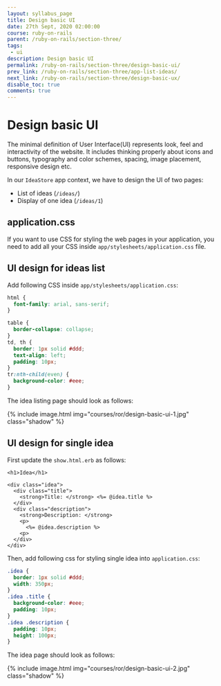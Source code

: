 ```yaml
---
layout: syllabus_page
title: Design basic UI
date: 27th Sept, 2020 02:00:00
course: ruby-on-rails
parent: /ruby-on-rails/section-three/
tags:
 - ui
description: Design basic UI
permalink: /ruby-on-rails/section-three/design-basic-ui/
prev_link: /ruby-on-rails/section-three/app-list-ideas/
next_link: /ruby-on-rails/section-three/design-basic-ux/
disable_toc: true
comments: true
---
```


# Design basic UI

The minimal definition of User Interface(UI) represents look, feel and interactivity of the website. It includes thinking properly about icons and buttons, typography and color schemes, spacing, image placement, responsive design etc.

In our `IdeaStore` app context, we have to design the UI of two pages:

- List of ideas (`/ideas/`)
- Display of one idea (`/ideas/1`)

## application.css

If you want to use CSS for styling the web pages in your application, you need to add all your CSS inside
`app/stylesheets/application.css` file.

## UI design for ideas list

Add following CSS inside `app/stylesheets/application.css`:

```css
html {
  font-family: arial, sans-serif;
}

table {
  border-collapse: collapse;
}
td, th {
  border: 1px solid #ddd;
  text-align: left;
  padding: 10px;
}
tr:nth-child(even) {
  background-color: #eee;
}
```

The idea listing page should look as follows:

{% include image.html
    img="courses/ror/design-basic-ui-1.jpg" class="shadow" %}

## UI design for single idea

First update the `show.html.erb` as follows:

```erb
<h1>Idea</h1>

<div class="idea">
  <div class="title">
    <strong>Title: </strong> <%= @idea.title %>
  </div>
  <div class="description">
    <strong>Description: </strong>
    <p>
      <%= @idea.description %>
    <p>
  </div>
</div>
```

Then, add following css for styling single idea into `application.css`:

```css
.idea {
  border: 1px solid #ddd;
  width: 350px;
}
.idea .title {
  background-color: #eee;
  padding: 10px;
}
.idea .description {
  padding: 10px;
  height: 100px;
}
```

The idea page should look as follows:

{% include image.html
    img="courses/ror/design-basic-ui-2.jpg" class="shadow"
%}
